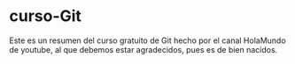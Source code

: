 # curso-Git
Este es un resumen del curso gratuito de Git hecho por el canal HolaMundo de youtube, al que debemos estar agradecidos, pues es de bien nacidos.
